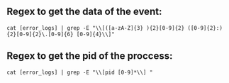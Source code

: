 ## Regex to get the data of the event:
```Shell
cat [error_logs] | grep -E "\\[([a-zA-Z]{3} ){2}[0-9]{2} ([0-9]{2}:){2}[0-9]{2}\.[0-9]{6} [0-9]{4}\\]"
```
## Regex to get the pid of the proccess:
```Shell
cat [error_logs] | grep -E "\\[pid [0-9]*\\] "
```
